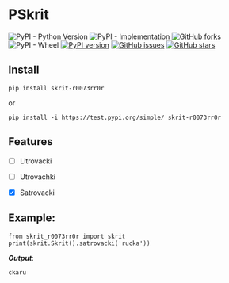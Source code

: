 # PSkrit

![PyPI - Python Version](https://img.shields.io/pypi/pyversions/skrit-r0073rr0r)
![PyPI - Implementation](https://img.shields.io/pypi/implementation/skrit-r0073rr0r)
[![GitHub forks](https://img.shields.io/github/forks/r0073rr0r/PSkrit)](https://github.com/r0073rr0r/PSkrit/network)
![PyPI - Wheel](https://img.shields.io/pypi/wheel/skrit-r0073rr0r)
[![PyPI version](https://badge.fury.io/py/skrit-r0073rr0r.svg)](https://badge.fury.io/py/skrit-r0073rr0r)
[![GitHub issues](https://img.shields.io/github/issues/r0073rr0r/PSkrit)](https://github.com/r0073rr0r/PSkrit/issues)
[![GitHub stars](https://img.shields.io/github/stars/r0073rr0r/PSkrit)](https://github.com/r0073rr0r/PSkrit/stargazers)

## Install

```
pip install skrit-r0073rr0r
``` 

or

```
pip install -i https://test.pypi.org/simple/ skrit-r0073rr0r
``` 

## Features

- [ ] Litrovacki
- [ ] Utrovachki
- [x] Satrovacki


## Example:

```
from skrit_r0073rr0r import skrit
print(skrit.Skrit().satrovacki('rucka'))
```

***Output***:

`` ckaru ``